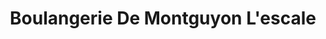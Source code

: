 ---
title: "Boulangerie De Montguyon L'escale"
url: /montguyon/boulangerie-de-montguyon-lescale/
shop: Bäckerei
---